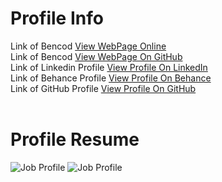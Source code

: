 # Profile Info
Link of Bencod [View WebPage Online](http://www.bencod.pe.hu)<br>
Link of Bencod [View WebPage On GitHub](https://becod.github.io/Bencod)<br>
Link of Linkedin Profile [View Profile On LinkedIn](https://www.linkedin.com/in/benjaminevalencia)<br>
Link of Behance Profile [View Profile On Behance](https://www.behance.net/ben_valencia)<br>
Link of GitHub Profile [View Profile On GitHub](https://github.com/becod)<br>
<br>
# Profile Resume
![Job Profile](https://becod.github.io/Job-Profile/BenjaminE.Valencia_CV.png)
![Job Profile](https://becod.github.io/Job-Profile/Projects/Theend/Theendweb-disgn.png)
